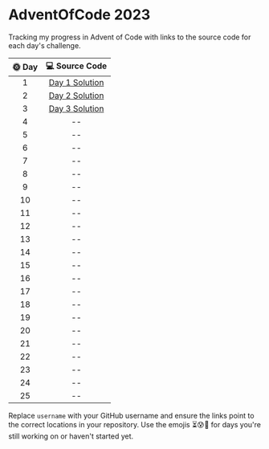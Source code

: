 # AdventOfCode 2023

Tracking my progress in Advent of Code with links to the source code for each day's challenge.

|      🌞 Day       |                                              💻 Source Code                                              |
|:-----------------:|:--------------------------------------------------------------------------------------------------------:|
|         1         | [Day 1 Solution](https://github.com/see-quick/AdventOfCode/blob/main/_2023/src/advent/of/code/day1.java) |
|         2         | [Day 2 Solution](https://github.com/see-quick/AdventOfCode/blob/main/_2023/src/advent/of/code/day2.java) |
|         3         | [Day 3 Solution](https://github.com/see-quick/AdventOfCode/blob/main/_2023/src/advent/of/code/day3.java) |
|         4         |                                                    --                                                    |
|         5         |                                                    --                                                    |
|         6         |                                                    --                                                    |
|         7         |                                                    --                                                    |
|         8         |                                                    --                                                    |
|         9         |                                                    --                                                    |
|        10         |                                                    --                                                    |
|        11         |                                                    --                                                    |
|        12         |                                                    --                                                    |
|        13         |                                                    --                                                    |
|        14         |                                                    --                                                    |
|        15         |                                                    --                                                    |
|        16         |                                                    --                                                    |
|        17         |                                                    --                                                    |
|        18         |                                                    --                                                    |
|        19         |                                                    --                                                    |
|        20         |                                                    --                                                    |
|        21         |                                                    --                                                    |
|        22         |                                                    --                                                    |
|        23         |                                                    --                                                    |
|        24         |                                                    --                                                    |
|        25         |                                                    --                                                    |

Replace `username` with your GitHub username and ensure the links point to the correct locations in your repository. Use the emojis ⏳😰🍻 for days you're still working on or haven't started yet.
